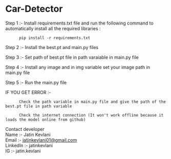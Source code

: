 # Car-Detector
Step 1 :-  Install requirements.txt file and run the following command to automatically install all the required libraries :

          pip install -r requirements.txt
           
Step 2 :- Install the best.pt and main.py files

Step 3 :- Set path of best.pt file in path varaiable in main.py file
          
Step 4 :- Install any image and in img variable set your image path in main.py file

Step 5 :- Run the main.py file

IF YOU GET ERROR :-

          Check the path variable in main.py file and give the path of the best.pt file in path variable

          Check the internet connection (It won't work offline because it loads the model online from github)
Contact developer<br>
Name :- Jatin Kevlani<br>
Email :- jatinkevlani01@gmail.com<br>
LinkedIn :- jatinkevlani<br>
IG :- jatin.kevlani
